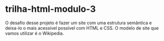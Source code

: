 # trilha-html-modulo-3
O desafio desse projeto é fazer um site com uma estrutura semântica e deixa-lo o mais acessível possível com HTML e CSS. O modelo de site que vamos utilizar é o Wikipedia.  
